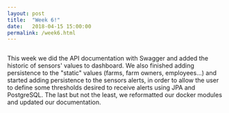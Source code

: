 ```yaml
---
layout: post
title:  "Week 6!"
date:   2018-04-15 15:00:00
permalink: /week6.html
---
```

<span class="image featured"><img src="{{ site.baseurl }}/images/logo-medium.png" alt=""></span>

This week we did the API documentation with Swagger and added the historic of sensors' values to dashboard.
We also finished adding persistence to the "static" values (farms, farm owners, employees...) and started adding persistence to the sensors alerts, in order to allow the user to define some thresholds desired to receive alerts using JPA and PostgreSQL.
The last but not the least, we reformatted our docker modules and updated our documentation.